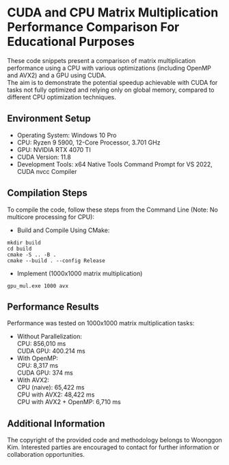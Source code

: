 # CUDA and CPU Matrix Multiplication Performance Comparison For Educational Purposes
These code snippets present a comparison of matrix multiplication performance using a CPU with various optimizations (including OpenMP and AVX2) and a GPU using CUDA.  
The aim is to demonstrate the potential speedup achievable with CUDA for tasks not fully optimized and relying only on global memory, compared to different CPU optimization techniques.  

  
## Environment Setup
- Operating System: Windows 10 Pro  
- CPU: Ryzen 9 5900, 12-Core Processor, 3.701 GHz  
- GPU: NVIDIA RTX 4070 TI  
- CUDA Version: 11.8  
- Development Tools: x64 Native Tools Command Prompt for VS 2022, CUDA nvcc Compiler  
  
## Compilation Steps  
To compile the code, follow these steps from the Command Line (Note: No multicore processing for CPU):  
- Build and Compile Using CMake:  
```
mkdir build
cd build
cmake -S .. -B .
cmake --build . --config Release
```
- Implement  (1000x1000 matrix multiplication)  
```
gpu_mul.exe 1000 avx
```    
## Performance Results  
Performance was tested on 1000x1000 matrix multiplication tasks:  

- Without Parallelization:  
CPU: 856,010 ms  
CUDA GPU: 400.214 ms  
- With OpenMP:  
CPU: 8,317 ms  
CUDA GPU: 374 ms  
- With AVX2:  
CPU (naive): 65,422 ms  
CPU with AVX2: 48,422 ms  
CPU with AVX2 + OpenMP: 6,710 ms

## Additional Information  
The copyright of the provided code and methodology belongs to Woonggon Kim. Interested parties are encouraged to contact for further information or collaboration opportunities.



